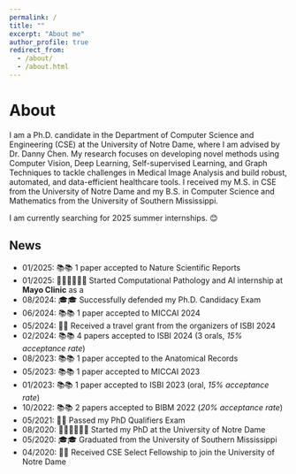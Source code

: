 ```yaml
---
permalink: /
title: ""
excerpt: "About me"
author_profile: true
redirect_from: 
  - /about/
  - /about.html
---
```


About
======

I am a Ph.D. candidate in the Department of Computer Science and Engineering (CSE) at the University of Notre Dame, where I am advised by Dr. Danny Chen. My research focuses on developing novel methods using Computer Vision, Deep Learning, Self-supervised Learning, and Graph Techniques to tackle challenges in Medical Image Analysis and build robust, automated, and data-efficient healthcare tools. I received my M.S. in CSE from the University of Notre Dame and my B.S. in Computer Science and Mathematics from the University of Southern Mississippi.

I am currently searching for 2025 summer internships. 😊

News
------
* 01/2025: 📚📚 1 paper accepted to Nature Scientific Reports
* 01/2025: 👨🏻‍💻👨🏻‍💻 Started Computational Pathology and AI internship at **Mayo Clinic** as a 
* 08/2024: 🎓🎓 Successfully defended my Ph.D. Candidacy Exam 
* 06/2024: 📚📚 1 paper accepted to MICCAI 2024
* 05/2024: 🎉🎉 Received a travel grant from the organizers of ISBI 2024
* 02/2024: 📚📚 4 papers accepted to ISBI 2024 (3 orals, _15% acceptance rate_)
* 08/2023: 📚📚 1 paper accepted to the Anatomical Records
* 05/2023: 📚📚 1 paper accepted to MICCAI 2023
* 01/2023: 📚📚 1 paper accepted to ISBI 2023 (oral, _15% acceptance rate_)
* 10/2022: 📚📚 2 papers accepted to BIBM 2022 (_20% acceptance rate_)
* 05/2021: 🎉🎉 Passed my PhD Qualifiers Exam
* 08/2020: 🧑🏻‍🏫🧑🏻‍🏫 Started my PhD at the University of Notre Dame
* 05/2020: 🎓🎓 Graduated from the University of Southern Mississippi 
* 04/2020: 🎉🎉 Received CSE Select Fellowship to join the University of Notre Dame

